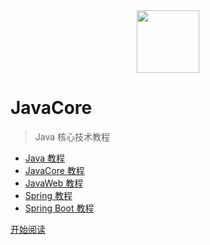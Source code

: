 <div align="center"><img width="100px" src="http://dunwu.test.upcdn.net/common/logo/zp.png" /></div>

# JavaCore

> Java 核心技术教程

- [Java 教程](https://dunwu.github.io/java-tutorial/)
- [JavaCore 教程](https://dunwu.github.io/javacore/)
- [JavaWeb 教程](https://dunwu.github.io/javaweb/)
- [Spring 教程](https://dunwu.github.io/spring-tutorial/)
- [Spring Boot 教程](https://dunwu.github.io/spring-boot-tutorial/)

[开始阅读](README.md)
